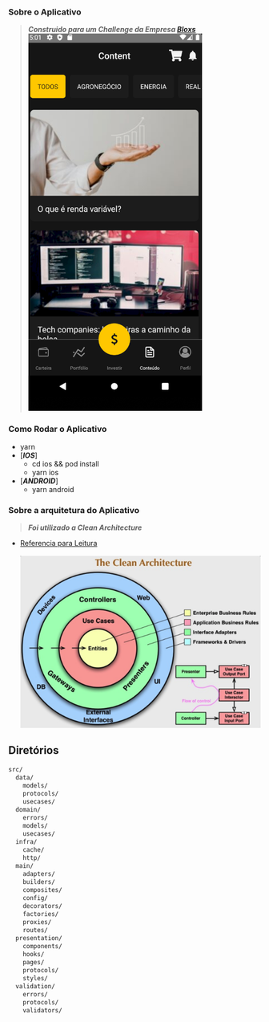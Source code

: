 ### Sobre o Aplicativo
> **_Construido para um Challenge da Empresa [Bloxs](https://www.bing.com/search?q=bloxs+investimentos&cvid=bd608123123d47b0b9b4dc093c006bb6&aqs=edge.1.69i57j0l2.3575j0j1&pglt=299&FORM=ANNTA1&PC=U531)_**
<img  src="./docs/ContentBloxs.png"></img>

### Como Rodar o  Aplicativo

- yarn
- [***IOS***]
  - cd ios && pod install
  - yarn ios
- [***ANDROID***]
  - yarn android


### Sobre a arquitetura do Aplicativo

> **_Foi utilizado a Clean Architecture_**

- [Referencia para Leitura](https://medium.com/luizalabs/descomplicando-a-clean-architecture-cf4dfc4a1ac6)
  <br>
  <br>
  <img src="./docs/CleanArchitecture.png"></img>

## Diretórios

```
src/
  data/
    models/
    protocols/
    usecases/
  domain/
    errors/
    models/
    usecases/
  infra/
    cache/
    http/
  main/
    adapters/
    builders/
    composites/
    config/
    decorators/
    factories/
    proxies/
    routes/
  presentation/
    components/
    hooks/
    pages/
    protocols/
    styles/
  validation/
    errors/
    protocols/
    validators/
```

